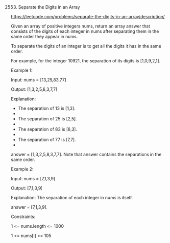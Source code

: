 2553. Separate the Digits in an Array

https://leetcode.com/problems/separate-the-digits-in-an-array/description/

Given an array of positive integers nums, return an array answer that consists of the digits of each integer in nums after separating them in the same order they appear in nums.

To separate the digits of an integer is to get all the digits it has in the same order.

For example, for the integer 10921, the separation of its digits is [1,0,9,2,1].
 

Example 1:

Input: nums = [13,25,83,77]

Output: [1,3,2,5,8,3,7,7]

Explanation: 

- The separation of 13 is [1,3].
- 
- The separation of 25 is [2,5].
- 
- The separation of 83 is [8,3].
- 
- The separation of 77 is [7,7].
- 
answer = [1,3,2,5,8,3,7,7]. Note that answer contains the separations in the same order.

Example 2:

Input: nums = [7,1,3,9]

Output: [7,1,3,9]

Explanation: The separation of each integer in nums is itself.

answer = [7,1,3,9].
 

Constraints:

1 <= nums.length <= 1000

1 <= nums[i] <= 105
